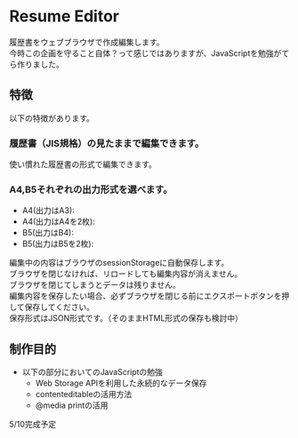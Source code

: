 # Resume Editor

履歴書をウェブブラウザで作成編集します。  
今時この企画を守ること自体？って感じではありますが、JavaScriptを勉強がてら作りました。



## 特徴
以下の特徴があります。

### 履歴書（JIS規格）の見たままで編集できます。
使い慣れた履歴書の形式で編集できます。

### A4,B5それぞれの出力形式を選べます。

- A4(出力はA3):
- A4(出力はA4を2枚):
- B5(出力はB4):
- B5(出力はB5を2枚):

編集中の内容はブラウザのsessionStorageに自動保存します。  
ブラウザを閉じなければ、リロードしても編集内容が消えません。  
ブラウザを閉じてしまうとデータは残りません。  
編集内容を保存したい場合、必ずブラウザを閉じる前にエクスポートボタンを押して保存してください。  
保存形式はJSON形式です。（そのままHTML形式の保存も検討中）  

## 制作目的
- 以下の部分においてのJavaScriptの勉強
  - Web Storage APIを利用した永続的なデータ保存
  - contenteditableの活用方法
  - @media printの活用

5/10完成予定
